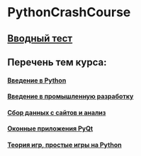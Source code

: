 # PythonCrashCourse

## [Вводный тест](https://docs.google.com/forms/d/1tkXu8AOApjijZoojdGQBGshlZlcsmH1_-8iadrtVMdw/edit?usp=sharing)

## Перечень тем курса:

#### [Введение в Python](https://docs.google.com/document/d/1HTLjtFXP23Ms3x9BRvim3JJyKBjVhXhbQF5052XciPc/edit)
#### [Введение в промышленную разработку](https://docs.google.com/document/d/13WLRxeIl6h5YsVSGa9gxHf4MHiCBsTmJTvsr62PcreM/edit?usp=sharing)
#### [Сбор данных с сайтов и анализ](https://docs.google.com/document/d/1BdWZ7PbGYNyraj3ZuHvrTZag6EvlDQQy5UEhaNBeK8k/edit?usp=sharing)
#### [Оконные приложения PyQt](https://docs.google.com/document/d/1rvr-CXPD1HUkQIQU_q19VJATt1BB3AeBFuzVobqXkps/edit?usp=sharing)
#### [Теория игр, простые игры на Python](https://docs.google.com/document/d/1j2M0EJj9P1xL1IcTLpCqG8BdSeltwqjQf2b_FHx73O8/edit?usp=sharing)
